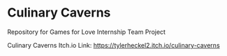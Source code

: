 # Culinary Caverns
Repository for Games for Love Internship Team Project

Culinary Caverns Itch.io Link: https://tylerheckel2.itch.io/culinary-caverns
